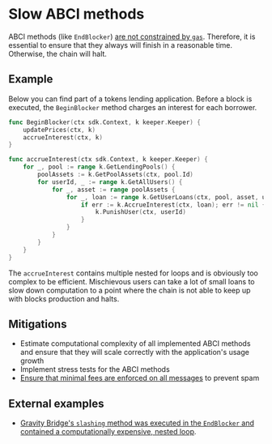 # Slow ABCI methods

ABCI methods (like `EndBlocker`) [are not constrained by `gas`](https://docs.cosmos.network/v0.45/basics/app-anatomy.html#beginblocker-and-endblocker). Therefore, it is essential to ensure that they always will finish in a reasonable time. Otherwise, the chain will halt.

## Example

Below you can find part of a tokens lending application. Before a block is executed, the `BeginBlocker` method charges an interest for each borrower.

```go
func BeginBlocker(ctx sdk.Context, k keeper.Keeper) {
    updatePrices(ctx, k)
    accrueInterest(ctx, k)
}

func accrueInterest(ctx sdk.Context, k keeper.Keeper) {
    for _, pool := range k.GetLendingPools() {
        poolAssets := k.GetPoolAssets(ctx, pool.Id)
        for userId, _ := range k.GetAllUsers() {
            for _, asset := range poolAssets {
                for _, loan := range k.GetUserLoans(ctx, pool, asset, userId) {
                    if err := k.AccrueInterest(ctx, loan); err != nil {
                        k.PunishUser(ctx, userId)
                    }
                }
            }
        }
    }
}
```

The `accrueInterest` contains multiple nested for loops and is obviously too complex to be efficient. Mischievous
users can take a lot of small loans to slow down computation to a point where the chain is not able to keep up with blocks production and halts.

## Mitigations

- Estimate computational complexity of all implemented ABCI methods and ensure that they will scale correctly with the application's usage growth
- Implement stress tests for the ABCI methods
- [Ensure that minimal fees are enforced on all messages](https://docs.cosmos.network/v0.46/basics/gas-fees.html#introduction-to-gas-and-fees) to prevent spam

## External examples

- [Gravity Bridge's `slashing` method was executed in the `EndBlocker` and contained a computationally expensive, nested loop](https://github.com/althea-net/cosmos-gravity-bridge/issues/347).
